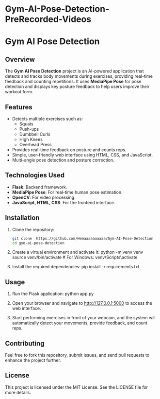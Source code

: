 # Gym-AI-Pose-Detection-PreRecorded-Videos
# Gym AI Pose Detection

## Overview
The **Gym AI Pose Detection** project is an AI-powered application that detects and tracks body movements during exercises, providing real-time feedback and counting repetitions. It uses **MediaPipe Pose** for pose detection and displays key posture feedback to help users improve their workout form.

## Features
- Detects multiple exercises such as:
  - Squats
  - Push-ups
  - Dumbbell Curls
  - High Knees
  - Overhead Press
- Provides real-time feedback on posture and counts reps.
- Simple, user-friendly web interface using HTML, CSS, and JavaScript.
- Multi-angle pose detection and posture correction.

## Technologies Used
- **Flask**: Backend framework.
- **MediaPipe Pose**: For real-time human pose estimation.
- **OpenCV**: For video processing.
- **JavaScript, HTML, CSS**: For the frontend interface.

## Installation
1. Clone the repository:
   ```bash
   git clone  https://github.com/Hemaaaaaaaaaa/Gym-AI-Pose-Detection
   cd gym-ai-pose-detection

2.  Create a virtual environment and activate it:
python -m venv venv
source venv/bin/activate  # For Windows: venv\Scripts\activate

3. Install the required dependencies:
pip install -r requirements.txt

## Usage

1. Run the Flask application:
python app.py

2. Open your browser and navigate to http://127.0.0.1:5000 to access the web interface.

3. Start performing exercises in front of your webcam, and the system will automatically detect your movements, provide feedback, and count reps.

## Contributing
Feel free to fork this repository, submit issues, and send pull requests to enhance the project further.

## License
This project is licensed under the MIT License. See the LICENSE file for more details.
